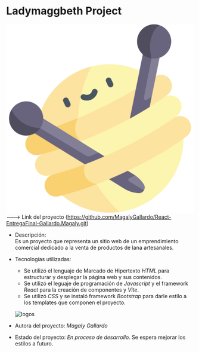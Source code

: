 # Ladymaggbeth Project 

![logo](/ladymaggbeth/src/assets/ovillo.png "Logo Project") ---> Link del proyecto (https://github.com/MagalyGallardo/React-EntregaFinal-Gallardo.Magaly.git)

* Descripción:<br>
	Es un proyecto que representa un sitio web de un emprendimiento comercial dedicado a la venta de productos de lana artesanales.

* Tecnologías utilizadas:<br>
    - Se utilizó el lenguaje de Marcado de Hipertexto *HTML* para estructurar y desplegar la página web y sus contenidos.
	- Se utilizó el leguaje de programación de *Javascript* y el framework *React* para la creación de componentes y *Vite*.
	- Se utilizó *CSS* y se instaló framework *Bootstrap* para darle estilo a los templates que componen el proyecto.

    ![logos](https://fiverr-res.cloudinary.com/images/q_auto,f_auto/gigs/168570351/original/fe86a10c5f53958c74f92bb8befe4d0c3b6ee10c/do-html-css-javascript-ajax-reactjs-psd-html-jquery.png)


* Autora del proyecto:
	*Magaly Gallardo*

* Estado del proyecto:
	*En proceso de desarrollo*. Se espera mejorar los estilos a futuro.